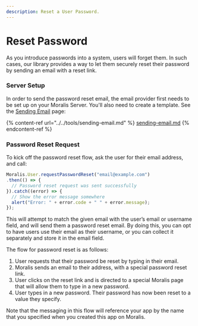 ```yaml
---
description: Reset a User Password.
---
```


# Reset Password

As you introduce passwords into a system, users will forget them. In such cases, our library provides a way to let them securely reset their password by sending an email with a reset link.

### Server Setup

In order to send the password reset email, the email provider first needs to be set up on your Moralis Server. You'll also need to create a template. See the [Sending Email](../../tools/sending-email.md) page:

{% content-ref url="../../tools/sending-email.md" %}
[sending-email.md](../../tools/sending-email.md)
{% endcontent-ref %}

### Password Reset Request

To kick off the password reset flow, ask the user for their email address, and call:

```javascript
Moralis.User.requestPasswordReset("email@example.com")
.then(() => {
  // Password reset request was sent successfully
}).catch((error) => {
  // Show the error message somewhere
  alert("Error: " + error.code + " " + error.message);
});
```

This will attempt to match the given email with the user’s email or username field, and will send them a password reset email. By doing this, you can opt to have users use their email as their username, or you can collect it separately and store it in the email field.

The flow for password reset is as follows:

1. User requests that their password be reset by typing in their email.
2. Moralis sends an email to their address, with a special password reset link.
3. User clicks on the reset link and is directed to a special Moralis page that will allow them to type in a new password.
4. User types in a new password. Their password has now been reset to a value they specify.

Note that the messaging in this flow will reference your app by the name that you specified when you created this app on Moralis.
